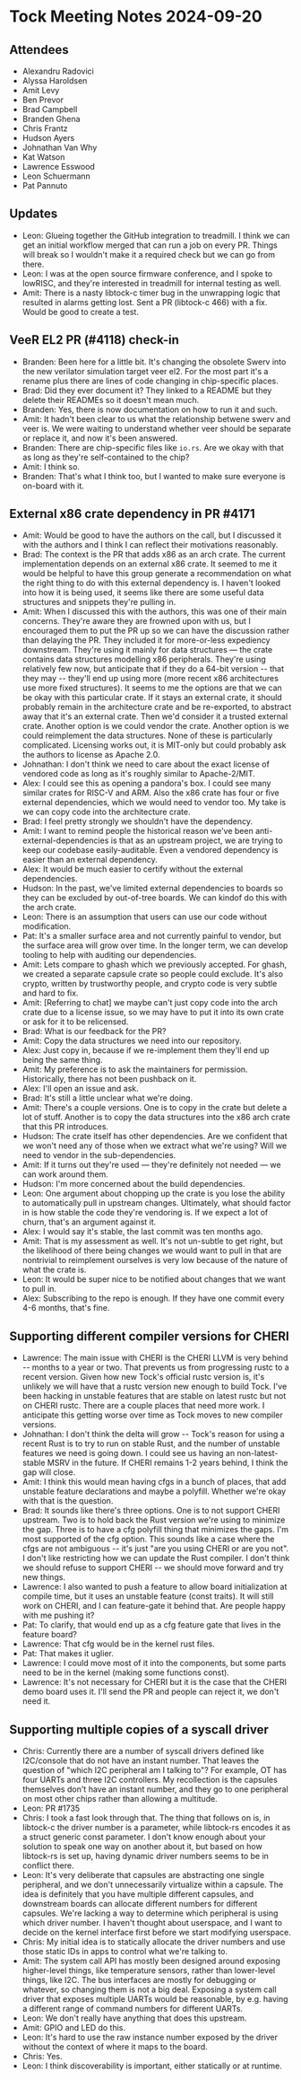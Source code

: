 # Tock Meeting Notes 2024-09-20

## Attendees

- Alexandru Radovici
- Alyssa Haroldsen
- Amit Levy
- Ben Prevor
- Brad Campbell
- Branden Ghena
- Chris Frantz
- Hudson Ayers
- Johnathan Van Why
- Kat Watson
- Lawrence Esswood
- Leon Schuermann
- Pat Pannuto


## Updates
- Leon: Glueing together the GitHub integration to treadmill. I think we can get
  an initial workflow merged that can run a job on every PR. Things will break
  so I wouldn't make it a required check but we can go from there.
- Leon: I was at the open source firmware conference, and I spoke to lowRISC,
  and they're interested in treadmill for internal testing as well.
- Amit: There is a nasty libtock-c timer bug in the unwrapping logic that
  resulted in alarms getting lost. Sent a PR (libtock-c 466) with a fix. Would
  be good to create a test.

## VeeR EL2 PR (#4118) check-in
- Branden: Been here for a little bit. It's changing the obsolete Swerv into the
  new verilator simulation target veer el2. For the most part it's a rename plus
  there are lines of code changing in chip-specific places.
- Brad: Did they ever document it? They linked to a README but they delete their
  READMEs so it doesn't mean much.
- Branden: Yes, there is now documentation on how to run it and such.
- Amit: It hadn't been clear to us what the relationship betwene swerv and veer
  is. We were waiting to understand whether veer should be separate or replace
  it, and now it's been answered.
- Branden: There are chip-specific files like `io.rs`. Are we okay with that as
  long as they're self-contained to the chip?
- Amit: I think so.
- Branden: That's what I think too, but I wanted to make sure everyone is
  on-board with it.

## External x86 crate dependency in PR #4171
- Amit: Would be good to have the authors on the call, but I discussed it with
  the authors and I think I can reflect their motivations reasonably.
- Brad: The context is the PR that adds x86 as an arch crate. The current
  implementation depends on an external x86 crate. It seemed to me it would be
  helpful to have this group generate a recommendation on what the right thing
  to do with this external dependency is. I haven't looked into how it is being
  used, it seems like there are some useful data structures and snippets they're
  pulling in.
- Amit: When I discussed this with the authors, this was one of their main
  concerns. They're aware they are frowned upon with us, but I encouraged them
  to put the PR up so we can have the discussion rather than delaying the PR.
  They included it for more-or-less expediency downstream. They're using it
  mainly for data structures — the crate contains data structures modelling x86
  peripherals. They're using relatively few now, but anticipate that if they do
  a 64-bit version -- that they may -- they'll end up using more (more recent
  x86 architectures use more fixed structures). It seems to me the options are
  that we can be okay with this particular crate. If it stays an external crate,
  it should probably remain in the architecture crate and be re-exported, to
  abstract away that it's an external crate. Then we'd consider it a trusted
  external crate. Another option is we could vendor the crate. Another option is
  we could reimplement the data structures. None of these is particularly
  complicated. Licensing works out, it is MIT-only but could probably ask the
  authors to license as Apache 2.0.
- Johnathan: I don't think we need to care about the exact license of vendored
  code as long as it's roughly similar to Apache-2/MIT.
- Alex: I could see this as opening a pandora's box. I could see many similar
  crates for RISC-V and ARM. Also the x86 crate has four or five external
  dependencies, which we would need to vendor too. My take is we can copy code
  into the architecture crate.
- Brad: I feel pretty strongly we shouldn't have the dependency.
- Amit: I want to remind people the historical reason we've been
  anti-external-dependencies is that as an upstream project, we are trying to
  keep our codebase easily-auditable. Even a vendored dependency is easier than
  an external dependency.
- Alex: It would be much easier to certify without the external dependencies.
- Hudson: In the past, we've limited external dependencies to boards so they can
  be excluded by out-of-tree boards. We can kindof do this with the arch crate.
- Leon: There is an assumption that users can use our code without modification.
- Pat: It's a smaller surface area and not currently painful to vendor, but the
  surface area will grow over time. In the longer term, we can develop tooling
  to help with auditing our dependencies.
- Amit: Lets compare to ghash which we previously accepted. For ghash, we
  created a separate capsule crate so people could exclude. It's also crypto,
  written by trustworthy people, and crypto code is very subtle and hard to fix.
- Amit: [Referring to chat] we maybe can't just copy code into the arch crate
  due to a license issue, so we may have to put it into its own crate or ask for
  it to be relicensed.
- Brad: What is our feedback for the PR?
- Amit: Copy the data structures we need into our repository.
- Alex: Just copy in, because if we re-implement them they'll end up being the
  same thing.
- Amit: My preference is to ask the maintainers for permission. Historically,
  there has not been pushback on it.
- Alex: I'll open an issue and ask.
- Brad: It's still a little unclear what we're doing.
- Amit: There's a couple versions. One is to copy in the crate but delete a lot
  of stuff. Another is to copy the data structures into the x86 arch crate that
  this PR introduces.
- Hudson: The crate itself has other dependencies. Are we confident that we
  won't need any of those when we extract what we're using? Will we need to
  vendor in the sub-dependencies.
- Amit: If it turns out they're used — they're definitely not needed — we can
  work around them.
- Hudson: I'm more concerned about the build dependencies.
- Leon: One argument about chopping up the crate is you lose the ability to
  automatically pull in upstream changes. Ultimately, what should factor in is
  how stable the code they're vendoring is. If we expect a lot of churn, that's
  an argument against it.
- Alex: I would say it's stable, the last commit was ten months ago.
- Amit: That is my assessment as well. It's not un-subtle to get right, but the
  likelihood of there being changes we would want to pull in that are nontrivial
  to reimplement ourselves is very low because of the nature of what the crate
  is.
- Leon: It would be super nice to be notified about changes that we want to pull
  in.
- Alex: Subscribing to the repo is enough. If they have one commit every 4-6
  months, that's fine.

## Supporting different compiler versions for CHERI
- Lawrence: The main issue with CHERI is the CHERI LLVM is very behind -- months
  to a year or two. That prevents us from progressing rustc to a recent version.
  Given how new Tock's official rustc version is, it's unlikely we will have
  that a rustc version new enough to build Tock. I've been hacking in unstable
  features that are stable on latest rustc but not on CHERI rustc. There are a
  couple places that need more work. I anticipate this getting worse over time
  as Tock moves to new compiler versions.
- Johnathan: I don't think the delta will grow -- Tock's reason for using a
  recent Rust is to try to run on stable Rust, and the number of unstable
  features we need is going down. I could see us having an non-latest-stable
  MSRV in the future. If CHERI remains 1-2 years behind, I think the gap will
  close.
- Amit: I think this would mean having cfgs in a bunch of places, that add
  unstable feature declarations and maybe a polyfill. Whether we're okay with
  that is the question.
- Brad: It sounds like there's three options. One is to not support CHERI
  upstream. Two is to hold back the Rust version we're using to minimize the
  gap. Three is to have a cfg polyfill thing that minimizes the gaps. I'm most
  supported of the cfg option. This sounds like a case where the cfgs are not
  ambiguous -- it's just "are you using CHERI or are you not". I don't like
  restricting how we can update the Rust compiler. I don't think we should
  refuse to support CHERI -- we should move forward and try new things.
- Lawrence: I also wanted to push a feature to allow board initialization at
  compile time, but it uses an unstable feature (const traits). It will still
  work on CHERI, and I can feature-gate it behind that. Are people happy with me
  pushing it?
- Pat: To clarify, that would end up as a cfg feature gate that lives in the
  feature board?
- Lawrence: That cfg would be in the kernel rust files.
- Pat: That makes it uglier.
- Lawrence: I could move most of it into the components, but some parts need to
  be in the kernel (making some functions const).
- Lawrence: It's not necessary for CHERI but it is the case that the CHERI demo
  board uses it. I'll send the PR and people can reject it, we don't need it.

## Supporting multiple copies of a syscall driver
- Chris: Currently there are a number of syscall drivers defined like
  I2C/console that do not have an instant number. That leaves the question of
  "which I2C peripheral am I talking to"? For example, OT has four UARTs and
  three I2C controllers. My recollection is the capsules themselves don't have
  an instant number, and they go to one peripheral on most other chips rather
  than allowing a multitude.
- Leon: PR #1735
- Chris: I took a fast look through that. The thing that follows on is, in
  libtock-c the driver number is a parameter, while libtock-rs encodes it as a
  struct generic const parameter. I don't know enough about your solution to
  speak one way on another about it, but based on how libtock-rs is set up,
  having dynamic driver numbers seems to be in conflict there.
- Leon: It's very deliberate that capsules are abstracting one single
  peripheral, and we don't unnecessarily virtualize within a capsule. The idea
  is definitely that you have multiple different capsules, and downstream boards
  can allocate different numbers for different capsules. We're lacking a way to
  determine which peripheral is using which driver number. I haven't thought
  about userspace, and I want to decide on the kernel interface first before we
  start modifying userspace.
- Chris: My initial idea is to statically allocate the driver numbers and use
  those static IDs in apps to control what we're talking to.
- Amit: The system call API has mostly been designed around exposing
  higher-level things, like temperature sensors, rather than lower-level things,
  like I2C. The bus interfaces are mostly for debugging or whatever, so changing
  them is not a big deal. Exposing a system call driver that exposes multiple
  UARTs would be reasonable, by e.g. having a different range of command numbers
  for different UARTs.
- Leon: We don't really have anything that does this upstream.
- Amit: GPIO and LED do this.
- Leon: It's hard to use the raw instance number exposed by the driver without
  the context of where it maps to the board.
- Chris: Yes.
- Leon: I think discoverability is important, either statically or at runtime.
